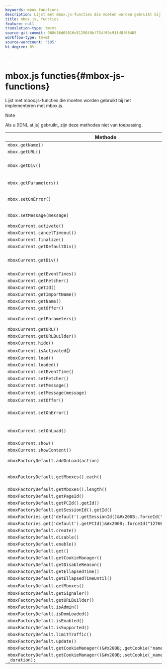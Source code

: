 ```yaml
---
keywords: mbox functions
description: Lijst met mbox.js-functies die moeten worden gebruikt bij het implementeren met mbox.js.
title: mbox.js, functies
feature: null
translation-type: tm+mt
source-git-commit: 968d36d65016e51290f6bf754f69c91fd8f68405
workflow-type: tm+mt
source-wordcount: '105'
ht-degree: 0%

---
```



# mbox.js functies{#mbox-js-functions}

Lijst met mbox.js-functies die moeten worden gebruikt bij het implementeren met mbox.js.

>[!NOTE]
>
>Als u [!DNL at.js] gebruikt, zijn deze methodes niet van toepassing.

| Methode | Notities |
|--- |--- |
| `mbox.getName()` |  |
| `mbox.getURL()` |  |
| `mbox.getDiv()` | Hiermee wordt de div geretourneerd die aan de mbox is gekoppeld (met standaardinhoud of een aanbieding) |
| `mbox.getParameters()` | Een array van parameters met twee velden, naam en waarde |
| `mbox.setOnError()` | Voorbeeld:<br>`mbox.setOnError(function() { alert(this.getName() +" had error"});` |
| `mbox.setMessage(message)` | U kunt een bericht zien in het venster Foutopsporing. |
| `mboxCurrent.activate()` |  |
| `mboxCurrent.cancelTimeout()` |  |
| `mboxCurrent.finalize()` |  |
| `mboxCurrent.getDefaultDiv()` |  |
| `mboxCurrent.getDiv()` | Hiermee wordt de div geretourneerd die aan de mbox is gekoppeld (met standaardinhoud of een aanbieding) |
| `mboxCurrent.getEventTimes()` |  |
| `mboxCurrent.getFetcher()` |  |
| `mboxCurrent.getId()` |  |
| `mboxCurrent.getImportName()` |  |
| `mboxCurrent.getName()` |  |
| `mboxCurrent.getOffer()` |  |
| `mboxCurrent.getParameters()` | Een array van parameters met twee velden, naam en waarde. |
| `mboxCurrent.getURL()` |  |
| `mboxCurrent.getURLBuilder()` |  |
| `mboxCurrent.hide()` |  |
| `mboxCurrent.isActivated`() |  |
| `mboxCurrent.load()` |  |
| `mboxCurrent.loaded()` |  |
| `mboxCurrent.setEventTime()` |  |
| `mboxCurrent.setFetcher()` |  |
| `mboxCurrent.setMessage()` |  |
| `mboxCurrent.setMessage(message)` | Bericht weergeven in venster Foutopsporing. |
| `mboxCurrent.setOffer()` |  |
| `mboxCurrent.setOnError()` | Voorbeeld:<br>`mboxCurrent.setOnError(function(){ alert(this.getName() +" had error"});` |
| `mboxCurrent.setOnLoad()` | Voorbeeld:<br>`mboxCurrent.setOnLoad(function(){alert(this.getName()+" loaded")});` |
| `mboxCurrent.show()` |  |
| `mboxCurrent.showContent()` |  |
| `mboxFactoryDefault.addOnLoad(action)` | Actie wordt aangeroepen wanneer de pagina wordt geladen. |
| `mboxFactoryDefault.getMboxes().each()` | Voorbeeld:<br>`mboxFactoryDefault.getMboxes().each(function() { alert(mbox.getName()) };` |
| `mboxFactoryDefault.getMboxes().length()` |  |
| `mboxFactoryDefault.getPageId()` |  |
| `mboxFactoryDefault.getPCId().getId()` |  |
| `mboxFactoryDefault.getSessionId().getId()` |  |
| `mboxFactories.get('default').getSessionId()&#x200B;.forceId("1276011116668");` |  |
| `mboxFactories.get('default').getPCId()&#x200B;.forceId("1276011116668");` |  |
| `mboxFactoryDefault.create()` |  |
| `mboxFactoryDefault.disable()` |  |
| `mboxFactoryDefault.enable()` |  |
| `mboxFactoryDefault.get()` |  |
| `mboxFactoryDefault.getCookieManager()` |  |
| `mboxFactoryDefault.getDisableReason()` |  |
| `mboxFactoryDefault.getEllapsedTime()` |  |
| `mboxFactoryDefault.getEllapsedTimeUntil()` |  |
| `mboxFactoryDefault.getMboxes()` | Retourneert een `mboxList`. |
| `mboxFactoryDefault.getSignaler()` |  |
| `mboxFactoryDefault.getURLBuilder()` |  |
| `mboxFactoryDefault.isAdmin()` |  |
| `mboxFactoryDefault.isDomLoaded()` |  |
| `mboxFactoryDefault.isEnabled()` |  |
| `mboxFactoryDefault.isSupported()` |  |
| `mboxFactoryDefault.limitTraffic()` |  |
| `mboxFactoryDefault.update()` |  |
| `mboxFactoryDefault.getCookieManager()&#x200B;.getCookie("name")//!= null) {` |  |
| `mboxFactoryDefault.getCookieManager()&#x200B;.setCookie(_name,_value, _duration);` |  |